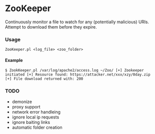 # ZooKeeper

Continuously monitor a file to watch for any (potentially malicious) URIs. Attempt to download them before they expire.

### Usage

`ZooKeeper.pl <log_file> <zoo_folder>`

#### Example
`
$ ZookKeeper.pl /var/log/apache2/access.log ~/Zoo/
[+] Zookeeper initiated
[+] Resource found: https://attacker.net/xxx/xzy/0day.zip
[+] File download returned with: 200
`

### TODO

- demonize
- proxy support
- network error handleing
- ignore local ip requests
- ignore baiting links
- automatic folder creation
